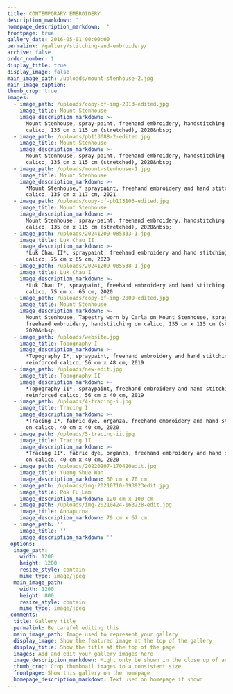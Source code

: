 ```yaml
---
title: CONTEMPORARY EMBROIDERY
description_markdown: ''
homepage_description_markdown: ''
frontpage: true
gallery_date: 2016-05-01 00:00:00
permalink: /gallery/stitching-and-embroidery/
archive: false
order_number: 1
display_title: true
display_image: false
main_image_path: /uploads/mount-stenhouse-2.jpg
main_image_caption:
thumb_crop: true
images:
  - image_path: /uploads/copy-of-img-2813-edited.jpg
    image_title: Mount Stenhouse
    image_description_markdown: >-
      Mount Stenhouse, spray-paint, freehand embroidery, handstitching on
      calico, 135 cm x 115 cm (stretched), 2020&nbsp;
  - image_path: /uploads/pb113088-2-edited.jpg
    image_title: Mount Stenhouse
    image_description_markdown: >-
      Mount Stenhouse, spray-paint, freehand embroidery, handstitching on
      calico, 135 cm x 115 cm (stretched), 2020&nbsp;
  - image_path: /uploads/mount-stenhouse-1.jpg
    image_title: Mount Stenhouse
    image_description_markdown: >-
      *Mount Stenhouse,* spraypaint, freehand embroidery and hand stitching on
      calico, 135 cm x 117 cm, 2021
  - image_path: /uploads/copy-of-pb113103-edited.jpg
    image_title: Mount Stenhouse
    image_description_markdown: >-
      Mount Stenhouse, spray-paint, freehand embroidery, handstitching on
      calico, 135 cm x 115 cm (stretched), 2020&nbsp;
  - image_path: /uploads/20241209-085333-1.jpg
    image_title: Luk Chau II
    image_description_markdown: >-
      *Luk Chau II*, spraypaint, freehand embroidery and hand stitching on
      calico, 75 cm x 65 cm, 2020
  - image_path: /uploads/20241209-085538-1.jpg
    image_title: Luk Chau I
    image_description_markdown: >-
      *Luk Chau I*, spraypaint, freehand embroidery and hand stitching on
      calico, 75 cm x  65 cm, 2020
  - image_path: /uploads/copy-of-img-2809-edited.jpg
    image_title: Mount Stenhouse
    image_description_markdown: >-
      Mount Stenhouse, Tapestry worn by Carla on Mount Stenhouse, spray-paint,
      freehand embroidery, handstitching on calico, 135 cm x 115 cm (stretched),
      2020&nbsp;
  - image_path: /uploads/website.jpg
    image_title: Topography I
    image_description_markdown: >-
      *Topography I*, spraypaint, freehand embroidery and hand stitching on
      reinforced calico, 56 cm x 48 cm, 2019
  - image_path: /uploads/new-edit.jpg
    image_title: Topography II
    image_description_markdown: >-
      *Topography II*, spraypaint, freehand embroidery and hand stitching on
      reinforced calico, 56 cm x 40 cm, 2019
  - image_path: /uploads/4-tracing-i.jpg
    image_title: Tracing I
    image_description_markdown: >-
      *Tracing I*, fabric dye, organza, freehand embroidery and hand stitching
      on calico, 40 cm x 40 cm, 2020
  - image_path: /uploads/5-tracing-ii.jpg
    image_title: Tracing II
    image_description_markdown: >-
      *Tracing II*, fabric dye, organza, freehand embroidery and hand stitching
      on calico, 40 cm x 40 cm, 2020
  - image_path: /uploads/20220207-170420edit.jpg
    image_title: Yueng Shue Wan
    image_description_markdown: 60 cm x 70 cm
  - image_path: /uploads/img-20210710-093923edit.jpg
    image_title: Pok Fu Lam
    image_description_markdown: 120 cm x 100 cm
  - image_path: /uploads/img-20210424-163228-edit.jpg
    image_title: Annapurna
    image_description_markdown: 79 cm x 67 cm
  - image_path: ''
    image_title: ''
    image_description_markdown: ''
_options:
  image_path:
    width: 1200
    height: 1200
    resize_style: contain
    mime_type: image/jpeg
  main_image_path:
    width: 1200
    height: 800
    resize_style: contain
    mime_type: image/jpeg
_comments:
  title: Gallery title
  permalink: Be careful editing this
  main_image_path: Image used to represent your gallery
  display_image: Show the featured image at the top of the gallery
  display_title: Show the title at the top of the page
  images: Add and edit your gallery images here
  image_description_markdown: Might only be shown in the close up of an image
  thumb_crop: Crop thumbnail images to a consistent size
  frontpage: Show this gallery on the homepage
  homepage_description_markdown: Text used on homepage if shown
---
```

